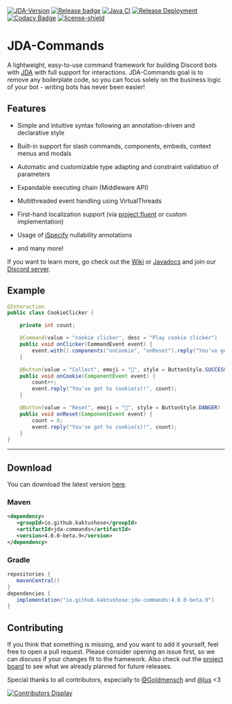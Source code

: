 [![JDA-Version](https://img.shields.io/badge/JDA%20Version-5.5.1-important)](https://github.com/DV8FromTheWorld/JDA#download)
[![Release badge](https://release-badges-generator.vercel.app/api/releases.svg?user=kaktushose&repo=jda-commands&gradient=92e236,92e236)](https://github.com/Kaktushose/proteus/releases/latest)
[![Java CI](https://github.com/Kaktushose/jda-commands/actions/workflows/ci.yml/badge.svg?branch=main)](https://github.com/Kaktushose/jda-commands/actions/workflows/ci.yml)
[![Release Deployment](https://github.com/Kaktushose/jda-commands/actions/workflows/cd.yml/badge.svg)](https://github.com/Kaktushose/jda-commands/actions/workflows/cd.yml)
[![Codacy Badge](https://app.codacy.com/project/badge/Grade/f2b4367f6d0f42d89b7e51331f3ce299)](https://app.codacy.com/gh/Kaktushose/jda-commands/dashboard?utm_source=gh&utm_medium=referral&utm_content=&utm_campaign=Badge_grade)
[![license-shield](https://img.shields.io/badge/License-Apache%202.0-lightgrey.svg)]()

# JDA-Commands

A lightweight, easy-to-use command framework for building Discord bots
with [JDA](https://github.com/DV8FromTheWorld/JDA) with full support for interactions. JDA-Commands goal is to remove
any boilerplate code, so you can focus solely on the business logic of your bot - writing bots has never been easier!

## Features

- Simple and intuitive syntax following an annotation-driven and declarative style


- Built-in support for slash commands, components, embeds, context menus and modals


- Automatic and customizable type adapting and constraint validation of parameters


- Expandable executing chain (Middleware API)


- Multithreaded event handling using VirtualThreads


- First-hand localization support (via [project fluent](https://projectfluent.org/) or custom implementation)

- Usage of [jSpecify](https://jspecify.dev/) nullability annotations

- and many more!

If you want to learn more, go check out the [Wiki](https://kaktushose.github.io/jda-commands/wiki/) or [Javadocs](https://kaktushose.github.io/jda-commands/javadocs/latest/) and join our [Discord server](https://discord.gg/tmq9BrZEKb).

## Example

```java
@Interaction
public class CookieClicker {

    private int count;

    @Command(value = "cookie clicker", desc = "Play cookie clicker")
    public void onClicker(CommandEvent event) {
        event.with().components("onCookie", "onReset").reply("You've got %s cookie(s)!", count);
    }

    @Button(value = "Collect", emoji = "🍪", style = ButtonStyle.SUCCESS)
    public void onCookie(ComponentEvent event) {
        count++;
        event.reply("You've got %s cookie(s)!", count);
    }

    @Button(value = "Reset", emoji = "🔄", style = ButtonStyle.DANGER)
    public void onReset(ComponentEvent event) {
        count = 0;
        event.reply("You've got %s cookie(s)!", count);
    }
}
```

---

## Download

You can download the latest version [here](https://github.com/Kaktushose/jda-commands/releases/latest).
### Maven
```xml
<dependency>
   <groupId>io.github.kaktushose</groupId>
   <artifactId>jda-commands</artifactId>
   <version>4.0.0-beta.9</version>
</dependency>
```

### Gradle
```groovy
repositories {
   mavenCentral()
}
dependencies {
   implementation("io.github.kaktushose:jda-commands:4.0.0-beta.9")
}
```

## Contributing

If you think that something is missing, and you want to add it yourself, feel free to open a pull request. Please consider opening an issue
first, so we can discuss if your changes fit to the framework. Also check out the [project board](https://github.com/users/Kaktushose/projects/1)
to see what we already planned for future releases.

Special thanks to all contributors, especially to [@Goldmensch](https://github.com/Goldmensch) and [@lus](https://github.com/lus) <3

[![Contributors Display](https://badges.pufler.dev/contributors/Kaktushose/jda-commands?size=50&padding=5&perRow=10&bots=false)]([https://badges.pufler.dev](https://github.com/Kaktushose/jda-commands/graphs/contributors))
